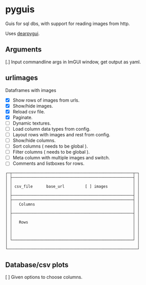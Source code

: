 # pyguis

Guis for sql dbs, with support for reading images from http.

Uses [dearpygui](https://github.com/hoffstadt/DearPyGui).

## Arguments

[.] Input commandline args in ImGUI window, get output as yaml.

## urlimages

Dataframes with images

- [x] Show rows of images from urls.
- [x] Show/hide images.
- [x] Reload csv file.
- [x] Paginate.
- [ ] Dynamic textures.
- [ ] Load column data types from config.
- [ ] Layout rows with images and rest from config.
- [ ] Show/hide columns.
- [ ] Sort columns ( needs to be global ).
- [ ] Filter columns ( needs to be global ).
- [ ] Meta column with multiple images and switch.
- [ ] Comments and listboxes for rows.

```
┌─┬─────────────────────────────────────────────────────┬─┐
│ ├─────────────────────────────────────────────────────┤ │
│ │                                                     │ │
│ │ csv_file      base_url         [ ] images           │ │
│ │                                                     │ │
│ ├─────────────────────────────────────────────────────┤ │
│ ├─────────────────────────────────────────────────────┤ │
│ │   Columns                                           │ │
│ │                                                     │ │
│ ├─────────────────────────────────────────────────────┤ │
│ │                                                     │ │
│ │   Rows                                              │ │
│ │                                                     │ │
│ │                                                     │ │
│ │                                                     │ │
│ └─────────────────────────────────────────────────────┘ │
│                                                         │
└─────────────────────────────────────────────────────────┘

```

## Database/csv plots 

[ ] Given options to choose columns.
